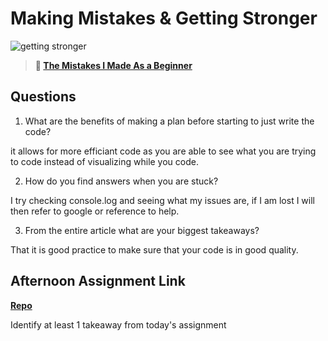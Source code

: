 # Making Mistakes & Getting Stronger

![getting stronger](https://bcw.blob.core.windows.net/public/img/lesson-images/js-bootcamp-logo.jpg)

> **📖 [The Mistakes I Made As a Beginner](https://codeworksacademy.com/fs-student-guide/resources/wk2/06-Coding-Mistakes)**

## Questions

1. What are the benefits of making a plan before starting to just write the code?

it allows for more efficiant code as you are able to see what you are trying to code instead of visualizing while you code.

2. How do you find answers when you are stuck?

I try checking console.log and seeing what my issues are, if I am lost I will then refer to google or reference to help.

3. From the entire article what are your biggest takeaways?

That it is good practice to make sure that your code is in good quality.

## Afternoon Assignment Link

**[Repo](https://github.com/Casey1224/<ASSIGNMENT_REPO>)**

Identify at least 1 takeaway from today's assignment
